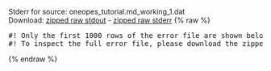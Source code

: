 Stderr for source:  oneopes_tutorial.md_working_1.dat   
Download: [zipped raw stdout](oneopes_tutorial.md_working_1.dat.plumed_master.stdout.txt.zip) - [zipped raw stderr](oneopes_tutorial.md_working_1.dat.plumed_master.stderr.txt.zip) 
{% raw %}
<pre>
#! Only the first 1000 rows of the error file are shown below
#! To inspect the full error file, please download the zipped raw stderr file above
</pre>
{% endraw %}
